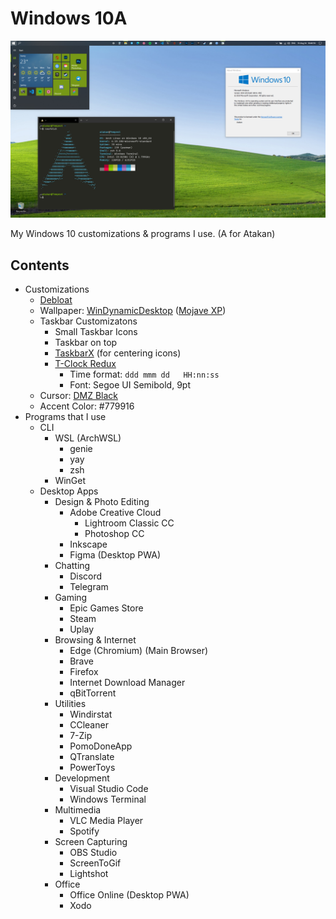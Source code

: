 # Windows 10A

![](desktop.png)

My Windows 10 customizations & programs I use. (A for Atakan)


## Contents

- Customizations
  - [Debloat]((https://github.com/Sycnex/Windows10Debloater))
  - Wallpaper: [WinDynamicDesktop](https://github.com/t1m0thyj/WinDynamicDesktop) ([Mojave XP](https://windd.info/themes/Mojave_XP.html))
  - Taskbar Customizatons
    - Small Taskbar Icons
    - Taskbar on top
    - [TaskbarX](https://github.com/ChrisAnd1998/TaskbarX) (for centering icons)
    - [T-Clock Redux](https://github.com/White-Tiger/T-Clock/tags)
      - Time format: `ddd mmm dd   HH:nn:ss`
      - Font: Segoe UI Semibold, 9pt
  - Cursor: [DMZ Black](https://www.deviantart.com/nighted/art/DMZ-Cursors-58429447)
  - Accent Color: #779916
- Programs that I use
  - CLI
    - WSL (ArchWSL)
      - genie
      - yay
      - zsh
    - WinGet
  - Desktop Apps
    - Design & Photo Editing
      - Adobe Creative Cloud
        - Lightroom Classic CC
        - Photoshop CC
      - Inkscape
      - Figma (Desktop PWA)
    - Chatting
      - Discord
      - Telegram
    - Gaming
      - Epic Games Store
      - Steam
      - Uplay
    - Browsing & Internet
      - Edge (Chromium) (Main Browser)
      - Brave
      - Firefox
      - Internet Download Manager
      - qBitTorrent
    - Utilities
      - Windirstat
      - CCleaner
      - 7-Zip
      - PomoDoneApp
      - QTranslate
      - PowerToys
    - Development
      - Visual Studio Code
      - Windows Terminal
    - Multimedia
      - VLC Media Player
      - Spotify
    - Screen Capturing
      - OBS Studio
      - ScreenToGif
      - Lightshot
    - Office
      - Office Online (Desktop PWA)
      - Xodo